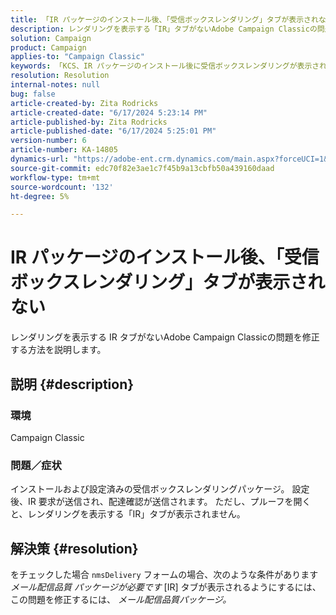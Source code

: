 ```yaml
---
title: 「IR パッケージのインストール後、「受信ボックスレンダリング」タブが表示されない」
description: レンダリングを表示する「IR」タブがないAdobe Campaign Classicの問題を修正する方法を説明します。
solution: Campaign
product: Campaign
applies-to: "Campaign Classic"
keywords: 「KCS、IR パッケージのインストール後に受信ボックスレンダリングが表示されない」
resolution: Resolution
internal-notes: null
bug: false
article-created-by: Zita Rodricks
article-created-date: "6/17/2024 5:23:14 PM"
article-published-by: Zita Rodricks
article-published-date: "6/17/2024 5:25:01 PM"
version-number: 6
article-number: KA-14805
dynamics-url: "https://adobe-ent.crm.dynamics.com/main.aspx?forceUCI=1&pagetype=entityrecord&etn=knowledgearticle&id=a3b28443-ce2c-ef11-840a-002248084fbb"
source-git-commit: edc70f82e3ae1c7f45b9a13cbfb50a439160daad
workflow-type: tm+mt
source-wordcount: '132'
ht-degree: 5%

---
```


# IR パッケージのインストール後、「受信ボックスレンダリング」タブが表示されない


レンダリングを表示する IR タブがないAdobe Campaign Classicの問題を修正する方法を説明します。

## 説明 {#description}


### <b>環境</b>

Campaign Classic

### <b>問題／症状</b>

インストールおよび設定済みの受信ボックスレンダリングパッケージ。 設定後、IR 要求が送信され、配達確認が送信されます。 ただし、プルーフを開くと、レンダリングを表示する「IR」タブが表示されません。


## 解決策 {#resolution}


をチェックした場合 `nmsDelivery` フォームの場合、次のような条件があります *メール配信品質* *パッケージが必要です* [IR] タブが表示されるようにするには、 この問題を修正するには、 *メール配信品質パッケージ。*
